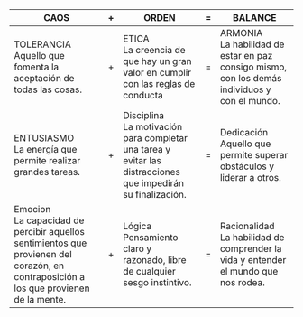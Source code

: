 |CAOS|+|ORDEN|=|BALANCE
-|-|-|-|-
TOLERANCIA<br/>Aquello que fomenta la aceptación de todas las cosas.|+|ETICA<br/>La creencia de que hay un gran valor en cumplir con las reglas de conducta|=|ARMONIA<br/>La habilidad de estar en paz consigo mismo, con los demás individuos y con el mundo.
ENTUSIASMO<br/>La energía que permite realizar grandes tareas.|+|Disciplina<br/>La motivación para completar una tarea y evitar las distracciones que impedirán su finalización.|=|Dedicación<br/>Aquello que permite superar obstáculos y liderar a otros.
Emocion<br/>La capacidad de percibir aquellos sentimientos que provienen del corazón, en contraposición a los que provienen de la mente.|+|Lógica<br/>Pensamiento claro y razonado, libre de cualquier sesgo instintivo.|=|Racionalidad<br/>La habilidad de comprender la vida y entender el mundo que nos rodea.
